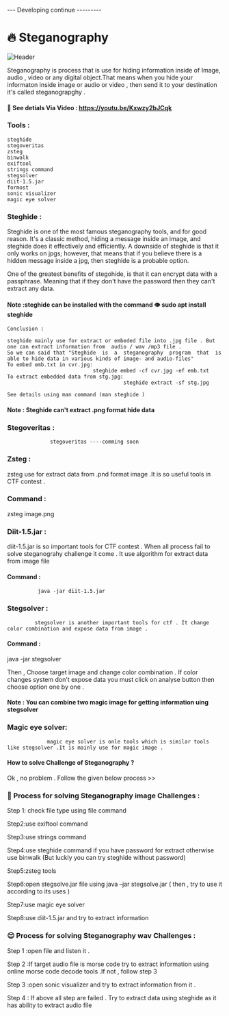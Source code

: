 --- Developing continue ---------

# 🔥 Steganography


![Header](https://user-images.githubusercontent.com/55437834/115628460-7ad61c80-a322-11eb-8095-a2bf03171db8.jpg)


Steganography is  process that is use for hiding  information inside of Image, audio , video or any digital object.That means  when you hide your informaton inside image or audio or video   , then send it to your destination  it's called steganograpghy   .

#### 👀 See detials Via Video : https://youtu.be/Kxwzy2bJCqk
 
### Tools :
    
    steghide
    stegoveritas
    zsteg
    binwalk
    exiftool
    strings command
    stegsolver
    diit-1.5.jar
    formost
    sonic visualizer
    magic eye solver
    
    
### Steghide :

Steghide is one of the most famous steganography tools, and for good reason. It's a classic method, hiding a message inside an image, and steghide does it effectively and efficiently. A downside of steghide is that it only works on jpgs; however, that means that if you believe there is a hidden message inside a jpg, then steghide is a probable option.



One of the greatest benefits of stegohide, is that it can encrypt data with a passphrase. Meaning that if they don't have the password then they can't extract any data.



#### Note :steghide can be installed with the command 👁️ sudo apt install steghide
     
    Conclusion :
    
    steghide mainly use for extract or embeded file into .jpg file . But one can extract information from  audio / wav /mp3 file .
    So we can said that "Steghide  is  a  steganography  program  that  is able to hide data in various kinds of image- and audio-files"
    To embed emb.txt in cvr.jpg:
                                steghide embed -cf cvr.jpg -ef emb.txt
    To extract embedded data from stg.jpg:
                                          steghide extract -sf stg.jpg
     
    See details using man command (man steghide )
             
            
         
#### Note : Steghide can't extract .png format hide data 


### Stegoveritas :
                  stegoveritas ----comming soon
              
### Zsteg :
zsteg use for extract data from .pnd format image .It is so useful tools in CTF contest .
       
### Command :
         
zsteg image.png
         
### Diit-1.5.jar :
diit-1.5.jar is so important tools for CTF contest . When all process fail to solve steganograhy challenge it come .
It use algorithm for extract data from image file
     
#### Command :
              java -jar diit-1.5.jar
              
### Stegsolver :
             stegsolver is another important tools for ctf . It change color combination and expose data from image .
             
#### Command :
 java -jar  stegsolver
             
Then , Choose target image and change color combination . If color changes system don't expose data you must click on  analyse button then choose option one by one . 

#### Note : You can combine two magic image for getting information uing stegsolver


### Magic eye solver:
                 magic eye solver is onle tools which is similar tools like stegsolver .It is mainly use for magic image .
                 



#### How to solve Challenge of Steganography ?

Ok  , no problem . Follow the given below process >>

### 👀 Process for solving Steganography image  Challenges :

Step 1: check file type using  file command

Step2:use exiftool command 

Step3:use strings command

Step4:use steghide command if you have password for extract  otherwise use binwalk (But luckly you can try steghide without password)

Step5:zsteg tools 

Step6:open stegsolve.jar file using java –jar stegsolve.jar ( then  , try to use it according to its uses )

Step7:use magic eye solver 

Step8:use diit-1.5.jar and try to extract information 

### 😍 Process for solving Steganography wav  Challenges :

Step 1 :open  file and listen it .

Step 2 :If target audio file is morse code try to extract information using online morse code decode tools .If not , follow step 3

Step 3 :open sonic visualizer and try to extract information from it .

Step 4 : If above all step are failed . Try to extract data using  steghide as it has ability to extract audio file 


